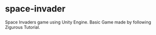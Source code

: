 # space-invader
Space Invaders game using Unity Engine. Basic Game made by following Zigurous Tutorial.
